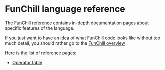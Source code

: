 # FunChill language reference

The FunChill reference contains in-depth documentation pages about specific features of the language.

If you just want to have an idea of what FunChill code looks like without too much detail, you should rather go to the [FunChill overview](../introduction.md#overview-of-features)

Here is the list of reference pages:

- [Operator table](./operator_table.md)
